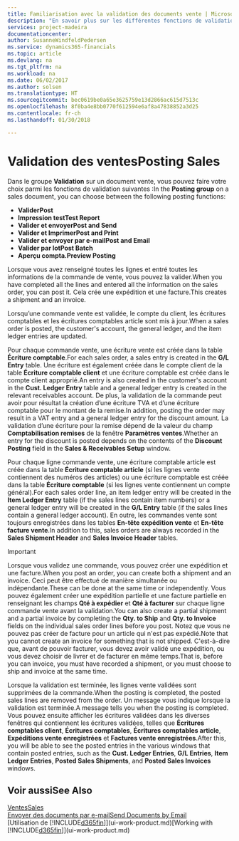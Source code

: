 ```yaml
---
title: Familiarisation avec la validation des documents vente | Microsoft Docs
description: "En savoir plus sur les différentes fonctions de validation pour valider des documents vente."
services: project-madeira
documentationcenter: 
author: SusanneWindfeldPedersen
ms.service: dynamics365-financials
ms.topic: article
ms.devlang: na
ms.tgt_pltfrm: na
ms.workload: na
ms.date: 06/02/2017
ms.author: solsen
ms.translationtype: HT
ms.sourcegitcommit: bec0619be0a65e3625759e13d2866ac615d7513c
ms.openlocfilehash: 8f0ba4e8bb0770f612594e6af8a47838852a3d25
ms.contentlocale: fr-ch
ms.lasthandoff: 01/30/2018

---
```

# <a name="posting-sales"></a><span data-ttu-id="200ea-103">Validation des ventes</span><span class="sxs-lookup"><span data-stu-id="200ea-103">Posting Sales</span></span>
<span data-ttu-id="200ea-104">Dans le groupe **Validation** sur un document vente, vous pouvez faire votre choix parmi les fonctions de validation suivantes :</span><span class="sxs-lookup"><span data-stu-id="200ea-104">In the **Posting group** on a sales document, you can choose between the following posting functions:</span></span>

* <span data-ttu-id="200ea-105">**Valider**</span><span class="sxs-lookup"><span data-stu-id="200ea-105">**Post**</span></span>
* <span data-ttu-id="200ea-106">**Impression test**</span><span class="sxs-lookup"><span data-stu-id="200ea-106">**Test Report**</span></span>
* <span data-ttu-id="200ea-107">**Valider et envoyer**</span><span class="sxs-lookup"><span data-stu-id="200ea-107">**Post and Send**</span></span>
* <span data-ttu-id="200ea-108">**Valider et Imprimer**</span><span class="sxs-lookup"><span data-stu-id="200ea-108">**Post and Print**</span></span>
* <span data-ttu-id="200ea-109">**Valider et envoyer par e-mail**</span><span class="sxs-lookup"><span data-stu-id="200ea-109">**Post and Email**</span></span>
* <span data-ttu-id="200ea-110">**Valider par lot**</span><span class="sxs-lookup"><span data-stu-id="200ea-110">**Post Batch**</span></span>
* <span data-ttu-id="200ea-111">**Aperçu compta.**</span><span class="sxs-lookup"><span data-stu-id="200ea-111">**Preview Posting**</span></span>

<span data-ttu-id="200ea-112">Lorsque vous avez renseigné toutes les lignes et entré toutes les informations de la commande de vente, vous pouvez la valider.</span><span class="sxs-lookup"><span data-stu-id="200ea-112">When you have completed all the lines and entered all the information on the sales order, you can post it.</span></span> <span data-ttu-id="200ea-113">Cela crée une expédition et une facture.</span><span class="sxs-lookup"><span data-stu-id="200ea-113">This creates a shipment and an invoice.</span></span>

<span data-ttu-id="200ea-114">Lorsqu’une commande vente est validée, le compte du client, les écritures comptables et les écritures comptables article sont mis à jour.</span><span class="sxs-lookup"><span data-stu-id="200ea-114">When a sales order is posted, the customer's account, the general ledger, and the item ledger entries are updated.</span></span>

<span data-ttu-id="200ea-115">Pour chaque commande vente, une écriture vente est créée dans la table **Écriture comptable**.</span><span class="sxs-lookup"><span data-stu-id="200ea-115">For each sales order, a sales entry is created in the **G/L Entry** table.</span></span> <span data-ttu-id="200ea-116">Une écriture est également créée dans le compte client de la table **Écriture comptable client** et une écriture comptable est créée dans le compte client approprié.</span><span class="sxs-lookup"><span data-stu-id="200ea-116">An entry is also created in the customer's account in the **Cust. Ledger Entry** table and a general ledger entry is created in the relevant receivables account.</span></span> <span data-ttu-id="200ea-117">De plus, la validation de la commande peut avoir pour résultat la création d’une écriture TVA et d’une écriture comptable pour le montant de la remise.</span><span class="sxs-lookup"><span data-stu-id="200ea-117">In addition, posting the order may result in a VAT entry and a general ledger entry for the discount amount.</span></span> <span data-ttu-id="200ea-118">La validation d’une écriture pour la remise dépend de la valeur du champ **Comptabilisation remises** de la fenêtre **Paramètres ventes**.</span><span class="sxs-lookup"><span data-stu-id="200ea-118">Whether an entry for the discount is posted depends on the contents of the **Discount Posting** field in the **Sales & Receivables Setup** window.</span></span>

<span data-ttu-id="200ea-119">Pour chaque ligne commande vente, une écriture comptable article est créée dans la table **Écriture comptable article** (si les lignes vente contiennent des numéros des articles) ou une écriture comptable est créée dans la table **Écriture comptable** (si les lignes vente contiennent un compte général).</span><span class="sxs-lookup"><span data-stu-id="200ea-119">For each sales order line, an item ledger entry will be created in the **Item Ledger Entry** table (if the sales lines contain item numbers) or a general ledger entry will be created in the **G/L Entry** table (if the sales lines contain a general ledger account).</span></span> <span data-ttu-id="200ea-120">En outre, les commandes vente sont toujours enregistrées dans les tables **En-tête expédition vente** et **En-tête facture vente**.</span><span class="sxs-lookup"><span data-stu-id="200ea-120">In addition to this, sales orders are always recorded in the **Sales Shipment Header** and **Sales Invoice Header** tables.</span></span>

> [!IMPORTANT]  
>   <span data-ttu-id="200ea-121">Lorsque vous validez une commande, vous pouvez créer une expédition et une facture.</span><span class="sxs-lookup"><span data-stu-id="200ea-121">When you post an order, you can create both a shipment and an invoice.</span></span> <span data-ttu-id="200ea-122">Ceci peut être effectué de manière simultanée ou indépendante.</span><span class="sxs-lookup"><span data-stu-id="200ea-122">These can be done at the same time or independently.</span></span> <span data-ttu-id="200ea-123">Vous pouvez également créer une expédition partielle et une facture partielle en renseignant les champs **Qté à expédier** et **Qté à facturer** sur chaque ligne commande vente avant la validation.</span><span class="sxs-lookup"><span data-stu-id="200ea-123">You can also create a partial shipment and a partial invoice by completing the **Qty. to Ship** and **Qty. to Invoice** fields on the individual sales order lines before you post.</span></span> <span data-ttu-id="200ea-124">Notez que vous ne pouvez pas créer de facture pour un article qui n'est pas expédié.</span><span class="sxs-lookup"><span data-stu-id="200ea-124">Note that you cannot create an invoice for something that is not shipped.</span></span> <span data-ttu-id="200ea-125">C'est-à-dire que, avant de pouvoir facturer, vous devez avoir validé une expédition, ou vous devez choisir de livrer et de facturer en même temps.</span><span class="sxs-lookup"><span data-stu-id="200ea-125">That is, before you can invoice, you must have recorded a shipment, or you must choose to ship and invoice at the same time.</span></span>

<span data-ttu-id="200ea-126">Lorsque la validation est terminée, les lignes vente validées sont supprimées de la commande.</span><span class="sxs-lookup"><span data-stu-id="200ea-126">When the posting is completed, the posted sales lines are removed from the order.</span></span> <span data-ttu-id="200ea-127">Un message vous indique lorsque la validation est terminée.</span><span class="sxs-lookup"><span data-stu-id="200ea-127">A message tells you when the posting is completed.</span></span> <span data-ttu-id="200ea-128">Vous pouvez ensuite afficher les écritures validées dans les diverses fenêtres qui contiennent les écritures validées, telles que **Écritures comptables client**, **Écritures comptables**, **Écritures comptables article**, **Expéditions vente enregistrées** et **Factures vente enregistrées**.</span><span class="sxs-lookup"><span data-stu-id="200ea-128">After this, you will be able to see the posted entries in the various windows that contain posted entries, such as the **Cust. Ledger Entries**, **G/L Entries**, **Item Ledger Entries**, **Posted Sales Shipments**, and **Posted Sales Invoices** windows.</span></span>

## <a name="see-also"></a><span data-ttu-id="200ea-129">Voir aussi</span><span class="sxs-lookup"><span data-stu-id="200ea-129">See Also</span></span>
[<span data-ttu-id="200ea-130">Ventes</span><span class="sxs-lookup"><span data-stu-id="200ea-130">Sales</span></span>](sales-manage-sales.md)  
[<span data-ttu-id="200ea-131">Envoyer des documents par e-mail</span><span class="sxs-lookup"><span data-stu-id="200ea-131">Send Documents by Email</span></span>](ui-how-send-documents-email.md)  
<span data-ttu-id="200ea-132">[Utilisation de [!INCLUDE[d365fin](includes/d365fin_md.md)]](ui-work-product.md)</span><span class="sxs-lookup"><span data-stu-id="200ea-132">[Working with [!INCLUDE[d365fin](includes/d365fin_md.md)]](ui-work-product.md)</span></span>


